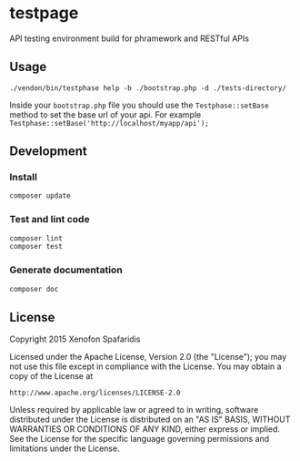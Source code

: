 # testpage
API testing environment build for phramework and RESTful APIs

## Usage

```
./vendon/bin/testphase help -b ./bootstrap.php -d ./tests-directory/
```

Inside your `bootstrap.php` file you should use the `Testphase::setBase` method to set the base url of your api. For example `Testphase::setBase('http://localhost/myapp/api');`

## Development
### Install

```bash
composer update
```

### Test and lint code

```bash
composer lint
composer test
```

### Generate documentation

```bash
composer doc
```

## License
Copyright 2015 Xenofon Spafaridis

Licensed under the Apache License, Version 2.0 (the "License"); you may not use this file except in compliance with the License. You may obtain a copy of the License at

```
http://www.apache.org/licenses/LICENSE-2.0
```

Unless required by applicable law or agreed to in writing, software distributed under the License is distributed on an "AS IS" BASIS, WITHOUT WARRANTIES OR CONDITIONS OF ANY KIND, either express or implied. See the License for the specific language governing permissions and limitations under the License.
